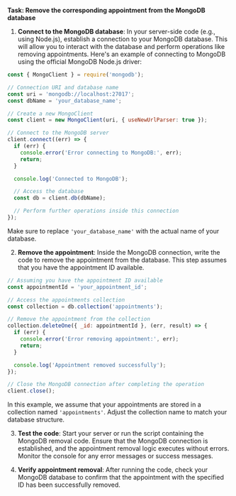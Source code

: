 
**Task: Remove the corresponding appointment from the MongoDB database**

1. **Connect to the MongoDB database**: In your server-side code (e.g., using Node.js), establish a connection to your MongoDB database. This will allow you to interact with the database and perform operations like removing appointments. Here's an example of connecting to MongoDB using the official MongoDB Node.js driver:

```javascript
const { MongoClient } = require('mongodb');

// Connection URI and database name
const uri = 'mongodb://localhost:27017';
const dbName = 'your_database_name';

// Create a new MongoClient
const client = new MongoClient(uri, { useNewUrlParser: true });

// Connect to the MongoDB server
client.connect((err) => {
  if (err) {
    console.error('Error connecting to MongoDB:', err);
    return;
  }

  console.log('Connected to MongoDB');

  // Access the database
  const db = client.db(dbName);

  // Perform further operations inside this connection
});
```

Make sure to replace `'your_database_name'` with the actual name of your database.

2. **Remove the appointment**: Inside the MongoDB connection, write the code to remove the appointment from the database. This step assumes that you have the appointment ID available.

```javascript
// Assuming you have the appointment ID available
const appointmentId = 'your_appointment_id';

// Access the appointments collection
const collection = db.collection('appointments');

// Remove the appointment from the collection
collection.deleteOne({ _id: appointmentId }, (err, result) => {
  if (err) {
    console.error('Error removing appointment:', err);
    return;
  }

  console.log('Appointment removed successfully');
});

// Close the MongoDB connection after completing the operation
client.close();
```

In this example, we assume that your appointments are stored in a collection named `'appointments'`. Adjust the collection name to match your database structure.

3. **Test the code**: Start your server or run the script containing the MongoDB removal code. Ensure that the MongoDB connection is established, and the appointment removal logic executes without errors. Monitor the console for any error messages or success messages.

4. **Verify appointment removal**: After running the code, check your MongoDB database to confirm that the appointment with the specified ID has been successfully removed.
